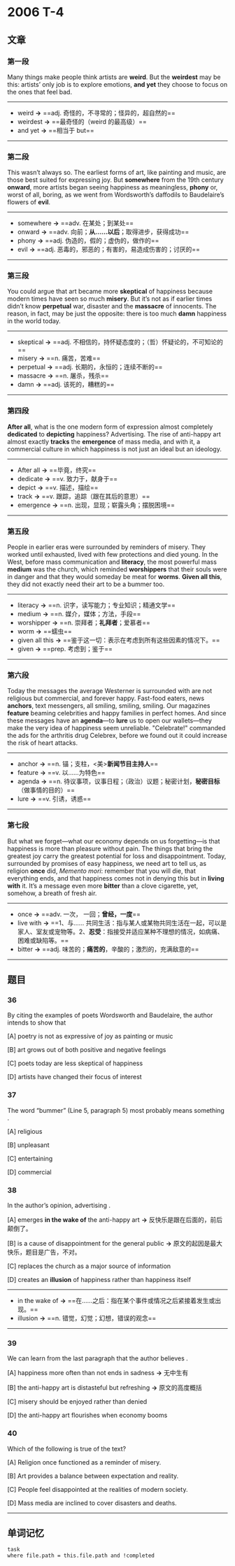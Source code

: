 # 2006 T-4

## 文章

### 第一段

Many things make people think artists are **weird**. But the **weirdest** may be this: artists’ only job is to explore emotions, **and yet** they choose to focus on the ones that feel bad.

---

- weird **→** ==adj. 奇怪的，不寻常的；怪异的，超自然的==
- weirdest **→** ==最奇怪的（weird 的最高级）==
- and yet **→** ==相当于 but==

---

### 第二段

This wasn’t always so. The earliest forms of art, like painting and music, are those best suited for expressing joy. But **somewhere** from the 19th century **onward**, more artists began seeing happiness as meaningless, **phony** or, worst of all, boring, as we went from Wordsworth’s daffodils to Baudelaire’s flowers of **evil**.

---

- somewhere **→** ==adv. 在某处；到某处==
- onward **→** ==adv. 向前；**从……以后**；取得进步，获得成功==
- phony **→** ==adj. 伪造的，假的；虚伪的，做作的==
- evil **→** ==adj. 恶毒的，邪恶的；有害的，易造成伤害的；讨厌的==

---

### 第三段

You could argue that art became more **skeptical** of happiness because modern times have seen so much **misery**. But it’s not as if earlier times didn’t know **perpetual** war, disaster and the **massacre** of innocents. The reason, in fact, may be just the opposite: there is too much **damn** happiness in the world today.

---

- skeptical **→** ==adj. 不相信的，持怀疑态度的；（哲）怀疑论的，不可知论的==
- misery **→** ==n. 痛苦，苦难==
- perpetual **→** ==adj. 长期的，永恒的；连续不断的==
- massacre **→** ==n. 屠杀，残杀==
- damn **→** ==adj. 该死的，糟糕的==

---

### 第四段

**After all**, what is the one modern form of expression almost completely **dedicated** to **depicting** happiness? Advertising. The rise of anti-happy art almost exactly **tracks** the **emergence** of mass media, and with it, a commercial culture in which happiness is not just an ideal but an ideology.

---

- After all **→** ==毕竟，终究==
- dedicate **→** ==v. 致力于，献身于==
- depict **→** ==v. 描述，描绘==
- track **→** ==v. 跟踪，追踪（跟在其后的意思）==
- emergence **→** ==n. 出现，显现；崭露头角；摆脱困境==

---

### 第五段

People in earlier eras were surrounded by reminders of misery. They worked until exhausted, lived with few protections and died young. In the West, before mass communication and **literacy**, the most powerful mass **medium** was the church, which reminded **worshippers** that their souls were in danger and that they would someday be meat for **worms**. **Given all this**, they did not exactly need their art to be a bummer too.

---

- literacy **→** ==n. 识字，读写能力；专业知识；精通文学==
- medium **→** ==n. 媒介，媒体；方法，手段==
- worshipper **→** ==n. 崇拜者；**礼拜者**；爱慕者==
- worm **→** ==蠕虫==
- given all this **→** ==鉴于这一切：表示在考虑到所有这些因素的情况下。==
- given **→** ==prep. 考虑到；鉴于==

---

### 第六段

Today the messages the average Westerner is surrounded with are not religious but commercial, and forever happy. Fast-food eaters, news **anchors**, text messengers, all smiling, smiling, smiling. Our magazines **feature** beaming celebrities and happy families in perfect homes. And since these messages have an **agenda**—to **lure** us to open our wallets—they make the very idea of happiness seem unreliable. "Celebrate!" commanded the ads for the arthritis drug Celebrex, before we found out it could increase the risk of heart attacks.

---

- anchor **→** ==n. 锚；支柱，<美>**新闻节目主持人**==
- feature **→** ==v. 以……为特色==
- agenda **→** ==n. 待议事项，议事日程；（政治）议题；秘密计划，**秘密目标**（做事情的目的）==
- lure **→** ==v. 引诱，诱惑==

---

### 第七段

But what we forget—what our economy depends on us forgetting—is that happiness is more than pleasure without pain. The things that bring the greatest joy carry the greatest potential for loss and disappointment. Today, surrounded by promises of easy happiness, we need art to tell us, as religion **once** did, _Memento mori_: remember that you will die, that everything ends, and that happiness comes not in denying this but in **living with** it. It’s a message even more **bitter** than a clove cigarette, yet, somehow, a breath of fresh air.

---

- once **→** ==adv. 一次， 一回；**曾经，一度**==
- live with **→** ==1、与...... 共同生活：指与某人或某物共同生活在一起，可以是家人、室友或宠物等。2、**忍受**：指接受并适应某种不理想的情况，如病痛、困难或缺陷等。==
- bitter **→** ==adj. 味苦的；**痛苦的**，辛酸的；激烈的，充满敌意的==

---

## 题目

### 36

By citing the examples of poets Wordsworth and Baudelaire, the author intends to show that

[A] poetry is not as expressive of joy as painting or music 

[B] art grows out of both positive and negative feelings 

[C] poets today are less skeptical of happiness

[D] artists have changed their focus of interest

### 37

The word “bummer” (Line 5, paragraph 5) most probably means something	. 

[A] religious

[B] unpleasant 

[C] entertaining 

[D] commercial

### 38

In the author’s opinion, advertising	.

[A] emerges **in the wake of** the anti-happy art **→** 反快乐是跟在后面的，前后颠倒了。

[B] is a cause of disappointment for the general public **→** 原文的起因是最大快乐，题目是广告，不对。

[C] replaces the church as a major source of information

[D] creates an **illusion** of happiness rather than happiness itself

---

- in the wake of **→** ==在......之后：指在某个事件或情况之后紧接着发生或出现。==
- illusion **→** ==n. 错觉，幻觉；幻想，错误的观念==

---

### 39

We can learn from the last paragraph that the author believes	. 

[A] happiness more often than not ends in sadness **→** 无中生有

[B] the anti-happy art is distasteful but refreshing  **→** 原文的高度概括

[C] misery should be enjoyed rather than denied

[D] the anti-happy art flourishes when economy booms

### 40

Which of the following is true of the text?

[A] Religion once functioned as a reminder of misery.

[B] Art provides a balance between expectation and reality. 

[C] People feel disappointed at the realities of modern society. 

[D] Mass media are inclined to cover disasters and deaths.

---

## 单词记忆

```dataview
task
where file.path = this.file.path and !completed
```